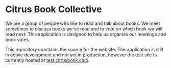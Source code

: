 # Citrus Book Collective

We are a group of people who like to read and talk about books. We meet sometimes to discuss books we've read and to vote on which book we will read next. This application is designed to help us organize our meetings and book votes.

This repository constains the source for the website. The application is still in active development and not yet in production, however the test site is currently hosted at [test.citrusbook.club](https://test.citrusbook.club).
